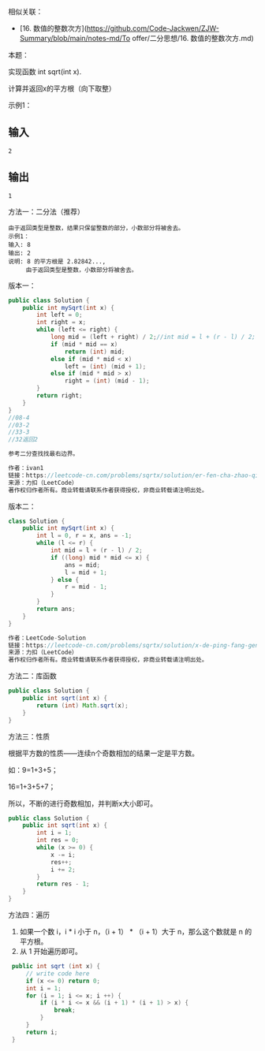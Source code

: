 相似关联：

- [16. 数值的整数次方](https://github.com/Code-Jackwen/ZJW-Summary/blob/main/notes-md/To offer/二分思想/16. 数值的整数次方.md)



本题：

实现函数 int sqrt(int x).

计算并返回x的平方根（向下取整）



示例1：

## 输入

```
2
```

## 输出

```
1
```







方法一：二分法（推荐）

```
由于返回类型是整数，结果只保留整数的部分，小数部分将被舍去。
示例1：
输入: 8
输出: 2
说明: 8 的平方根是 2.82842..., 
     由于返回类型是整数，小数部分将被舍去。
```

版本一：

````java
public class Solution {
    public int mySqrt(int x) {
		int left = 0;
		int right = x;
		while (left <= right) {
			long mid = (left + right) / 2;//int mid = l + (r - l) / 2;
			if (mid * mid == x)
				return (int) mid;
			else if (mid * mid < x)
				left = (int) (mid + 1);
			else if (mid * mid > x)
				right = (int) (mid - 1);
		}
		return right;
    }
}
//08-4
//03-2
//33-3
//32返回2

参考二分查找找最右边界。

作者：ivan1
链接：https://leetcode-cn.com/problems/sqrtx/solution/er-fen-cha-zhao-qiu-jie-ping-fang-gen-by-ivan1/
来源：力扣（LeetCode）
著作权归作者所有。商业转载请联系作者获得授权，非商业转载请注明出处。
````

版本二：

````java
class Solution {
    public int mySqrt(int x) {
        int l = 0, r = x, ans = -1;
        while (l <= r) {
            int mid = l + (r - l) / 2;
            if ((long) mid * mid <= x) {
                ans = mid;
                l = mid + 1;
            } else {
                r = mid - 1;
            }
        }
        return ans;
    }
}

作者：LeetCode-Solution
链接：https://leetcode-cn.com/problems/sqrtx/solution/x-de-ping-fang-gen-by-leetcode-solution/
来源：力扣（LeetCode）
著作权归作者所有。商业转载请联系作者获得授权，非商业转载请注明出处。
````









方法二：库函数

````java
public class Solution {
    public int sqrt(int x) {
        return (int) Math.sqrt(x);
    }
}
````



方法三：性质

根据平方数的性质——连续n个奇数相加的结果一定是平方数。

如：9=1+3+5；

16=1+3+5+7；

所以，不断的进行奇数相加，并判断x大小即可。

````java
public class Solution {
    public int sqrt(int x) {
        int i = 1;
        int res = 0;
        while (x >= 0) {
            x -= i;
            res++;
            i += 2;
        }
        return res - 1;
    }
}
````



方法四：遍历

1. 如果一个数 i，i * i 小于 n，（i + 1） * （i + 1）大于 n，那么这个数就是 n 的平方根。
2. 从 1 开始遍历即可。

````java
 public int sqrt (int x) {
     // write code here
     if (x <= 0) return 0;
     int i = 1;
     for (i = 1; i <= x; i ++) {
         if (i * i <= x && (i + 1) * (i + 1) > x) {
             break;
         }
     }
     return i;
 }
````



